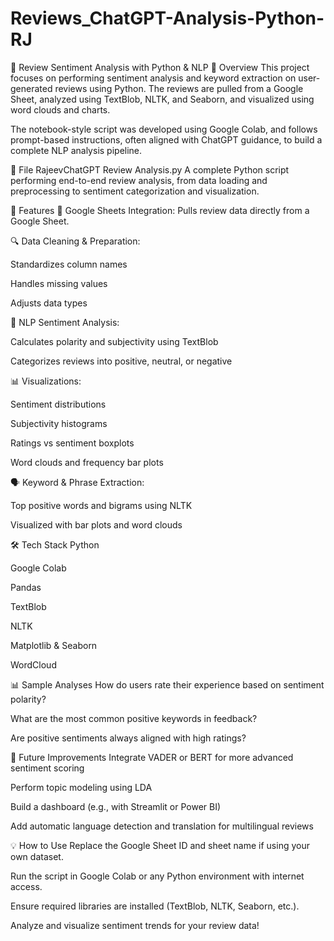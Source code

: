 # Reviews_ChatGPT-Analysis-Python-RJ
📝 Review Sentiment Analysis with Python & NLP
📌 Overview
This project focuses on performing sentiment analysis and keyword extraction on user-generated reviews using Python. The reviews are pulled from a Google Sheet, analyzed using TextBlob, NLTK, and Seaborn, and visualized using word clouds and charts.

The notebook-style script was developed using Google Colab, and follows prompt-based instructions, often aligned with ChatGPT guidance, to build a complete NLP analysis pipeline.

🧾 File
RajeevChatGPT Review Analysis.py
A complete Python script performing end-to-end review analysis, from data loading and preprocessing to sentiment categorization and visualization.

🚀 Features
🔗 Google Sheets Integration: Pulls review data directly from a Google Sheet.

🔍 Data Cleaning & Preparation:

Standardizes column names

Handles missing values

Adjusts data types

🧠 NLP Sentiment Analysis:

Calculates polarity and subjectivity using TextBlob

Categorizes reviews into positive, neutral, or negative

📊 Visualizations:

Sentiment distributions

Subjectivity histograms

Ratings vs sentiment boxplots

Word clouds and frequency bar plots

🗣️ Keyword & Phrase Extraction:

Top positive words and bigrams using NLTK

Visualized with bar plots and word clouds

🛠️ Tech Stack
Python

Google Colab

Pandas

TextBlob

NLTK

Matplotlib & Seaborn

WordCloud

📊 Sample Analyses
How do users rate their experience based on sentiment polarity?

What are the most common positive keywords in feedback?

Are positive sentiments always aligned with high ratings?

🔮 Future Improvements
Integrate VADER or BERT for more advanced sentiment scoring

Perform topic modeling using LDA

Build a dashboard (e.g., with Streamlit or Power BI)

Add automatic language detection and translation for multilingual reviews

💡 How to Use
Replace the Google Sheet ID and sheet name if using your own dataset.

Run the script in Google Colab or any Python environment with internet access.

Ensure required libraries are installed (TextBlob, NLTK, Seaborn, etc.).

Analyze and visualize sentiment trends for your review data!
